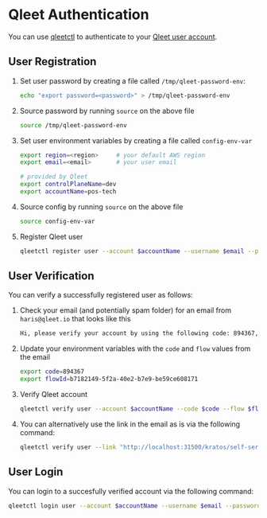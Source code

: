 # Qleet Authentication

You can use [qleetctl](/guides/install-qleetctl) to authenticate to your [Qleet user account](/guides/qleet-user).



## User Registration

1. Set user password by creating a file called `/tmp/qleet-password-env`:

    ```bash
    echo "export password=<password>" > /tmp/qleet-password-env
    ```

1. Source password by running `source` on the above file

    ```bash
    source /tmp/qleet-password-env
    ```

1. Set user environment variables by creating a file called `config-env-var`

    ```bash
    export region=<region>     # your default AWS region
    export email=<email>       # your user email

    # provided by Qleet
    export controlPlaneName=dev
    export accountName=pos-tech
    ```

1. Source config by running `source` on the above file

    ```bash
    source config-env-var
    ```

1. Register Qleet user

    ```bash
    qleetctl register user --account $accountName --username $email --password $password
    ```

## User Verification
You can verify a successfully registered user as follows:

1. Check your email (and potentially spam folder) for an email from `haris@qleet.io` that looks like this

    ```bash
    Hi, please verify your account by using the following code: 894367, URL: http://localhost:31500/kratos/self-service/verification?code=894367&flow=b7182149-5f2a-40e2-b7e9-be59ce608171
    ```

1. Update your environment variables with the `code` and `flow` values from the email

    ```bash
    export code=894367
    export flowId=b7182149-5f2a-40e2-b7e9-be59ce608171
    ```

1. Verify Qleet account

    ```bash
    qleetctl verify user --account $accountName --code $code --flow $flowId
    ```

1. You can alternatively use the link in the email as is via the following command:

    ```bash
    qleetctl verify user --link "http://localhost:31500/kratos/self-service/verification?code=894367&flow=b7182149-5f2a-40e2-b7e9-be59ce608171"
    ```

## User Login
You can login to a succesfully verified account via the following command:

```bash
qleetctl login user --account $accountName --username $email --password $password
```